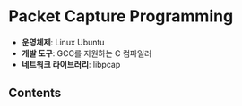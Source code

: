 # Packet Capture Programming 
- **운영체제**: Linux Ubuntu
- **개발 도구**: GCC를 지원하는 C 컴파일러
- **네트워크 라이브러리**: libpcap

## Contents
